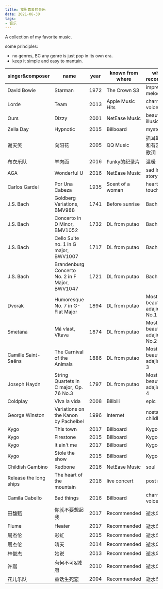 ```yaml
---
title: 我所喜爱的音乐
date: 2021-06-30
tags:
- 音乐
---
```


A collection of my favorite music.

some principles:
- no genres, BC any genre is just pop in its own era.
- keep it simple and easy to mantain.

| singer&composer | name | year | known from where | why to recommend |
| --- | --- | --- | --- | --- |
| David Bowie | Starman | 1972 | The Crown S3 | impressive melody |
| Lorde | Team | 2013 | Apple Music Hits | charming voice |
| Ours | Dizzy | 2001 | NetEase Music | beautiful illusion |
| Zella Day | Hypnotic | 2015 | Billboard | mystery |
| 谢天笑 | 向阳花 | 2005 | QQ Music | 抓耳的前奏和有深度的歌词 |
| 布衣乐队 | 羊肉面 | 2016 | Funky的纪录片 | 温暖 |
| AGA | Wonderful U | 2016 | NetEase Music | sad love story |
| Carlos Gardel | Por Una Cabeza | 1935 | Scent of a woman | heart-touching |
| J.S. Bach | Goldberg Variations, BMV988 | 1741 | Before sunrise | Bach |
| J.S. Bach | Concerto in D Minor, BMV1052 | 1732 | DL from putao | Bach |
| J.S. Bach | Cello Suite no. 1 in G major, BWV1007 | 1717 | DL from putao | Bach |
| J.S. Bach | Brandenburg Concerto No. 2 in F Major, BWV1047 | 1721 | DL from putao | Bach |
| Dvorak | Humoresque No. 7 in G-Flat Major | 1894 | DL from putao | Most beautiful adajios No.1 |
| Smetana | Má vlast, Vltava | 1874 | DL from putao | Most beautiful adajios No.2 |
| Camille Saint-Saëns | The Carnival of the Animals | 1886 | DL from putao | Most beautiful adajios No. 3 |
| Joseph Haydn | String Quartets in C major, Op. 76 No.3 | 1797 | DL from putao | Most beautiful adajios No. 4 |
| Coldplay | Viva la vida | 2008 | Bilibili | epic |
| George Winston | Variations on the Kanon by Pachelbel | 1996 | Internet | nostalgic childhood |
| Kygo | This town | 2017 | Billboard | Kygo |
| Kygo | Firestone | 2015 | Billboard | Kygo |
| Kygo | It ain't me | 2017 | Billboard | Kygo |
| Kygo | Stole the show | 2015 | Billboard | Kygo |
| Childish Gambino | Redbone | 2016 | NetEase Music | soul |
| Release the long ships | The heart of the mountain | 2018 | live concert | post rock |
| Camila Cabello | Bad things | 2016 | Billboard | charming voice |
| 田馥甄 | 你就不要想起我 | 2017 | Recommended | 逝水年华 |
| Flume | Heater | 2017 | Recommended | 逝水年华 |
| 周杰伦 | 彩虹 | 2015 | Recommended | 逝水年华 |
| 周杰伦 | 晴天 | 2014 | Recommended | 逝水年华 |
| 林俊杰 | 她说 | 2013 | Recommended | 逝水年华 |
| 许嵩 | 有何不可&城府 | 2010 | Recommended | 逝水年华 |
| 花儿乐队 | 童话生死恋 | 2004 | Recommended | 逝水年华 |
